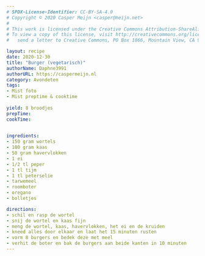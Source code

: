 ```yaml
---
# SPDX-License-Identifier: CC-BY-SA-4.0
# Copyright © 2020 Casper Meijn <casper@meijn.net>
# 
# This work is licensed under the Creative Commons Attribution-ShareAlike 4.0 International License.
# To view a copy of this license, visit http://creativecommons.org/licenses/by-sa/4.0/ or
#   send a letter to Creative Commons, PO Box 1866, Mountain View, CA 94042, USA.

layout: recipe
date: 2020-12-30
title: "Burger (vegetarisch)"
authorName: Daphne3991
authorURL: https://caspermeijn.nl
category: Avondeten
tags:
- Mist foto 
- Mist preptime & cooktime
  
yield: 8 broodjes
prepTime: 
cookTime: 
  

ingredients:
- 150 gram wortels
- 100 gram kaas
- 50 gram havervlokken
- 1 ei
- 1/2 tl peper
- 1 tl tijm
- 1 tl peterselie
- tarwemeel
- roomboter
- oregano
- bolletjes

directions:
- schil en rasp de wortel
- snij de wortel en kaas fijn
- meng de wortel, kaas, havervlokken, het ei en de kruiden
- kneed alles door elkaar en laat het 15 minuten rusten
- vorm 8 burgers en bedek deze met meel
- verhit de boter en bak de burgers aan beide kanten in 10 minuten
---
```

